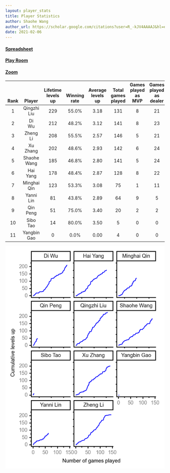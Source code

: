 ```yaml
---
layout: player_stats
title: Player Statistics
author: Shaohe Wang
author_url: https://scholar.google.com/citations?user=R_-kJV4AAAAJ&hl=en
date: 2021-02-06
---
```


#### [Spreadsheet](https://docs.google.com/spreadsheets/d/1So3PBr9gV3I0LzApZOgJlQew2QjM1wAiWhR50rAnHRg/edit#gid=2137801449)
#### [Play Room](https://playingcards.io/a3775q)
#### [Zoom](https://ucsf.zoom.us/j/91360570376?pwd=SmN6aFNPY3UzdEp3M0tmQ1ViUkdQUT09)

<div class="table-wrapper" markdown="block">

| <br><br><br>Rank | <br><br><br>Player | <br> Lifetime <br> levels <br> up | <br><br> Winning <br> rate | <br> Average <br> levels <br> up | <br> Total <br> games <br> played | Games <br> played <br> as <br> MVP | Games <br> played <br> as <br> dealer | N_games <br> short <br> staffed <br> as dealer | Winning <br> rate <br> as <br> dealer |
|:---:|:---:|:---:|:---:|:---:|:---:|:---:|:---:|:---:|:---:|
| 1 | Qingzhi <br> Liu | 229 | 55.0% | 3.18 | 131 | 8 | 21 | 3 | 57.1% |
| 2 | Di <br> Wu | 212 | 48.2% | 3.12 | 141 | 8 | 23 | 0 | 43.5% |
| 3 | Zheng <br> Li | 208 | 55.5% | 2.57 | 146 | 5 | 21 | 0 | 57.1% |
| 4 | Xu <br> Zhang | 202 | 48.6% | 2.93 | 142 | 6 | 24 | 0 | 45.8% |
| 5 | Shaohe <br> Wang | 185 | 46.8% | 2.80 | 141 | 5 | 24 | 2 | 37.5% |
| 6 | Hai <br> Yang | 178 | 48.4% | 2.87 | 128 | 8 | 22 | 1 | 45.5% |
| 7 | Minghai <br> Qin | 123 | 53.3% | 3.08 | 75 | 1 | 11 | 1 | 72.7% |
| 8 | Yanni <br> Lin | 81 | 43.8% | 2.89 | 64 | 9 | 5 | 2 | 40.0% |
| 9 | Qin <br> Peng | 51 | 75.0% | 3.40 | 20 | 2 | 2 | 0 | 100.0% |
| 10 | Sibo <br> Tao | 14 | 80.0% | 3.50 | 5 | 0 | 0 | 0 | 0.0% |
| 11 | Yangbin <br> Gao | 0 | 0.0% | 0.00 | 4 | 0 | 0 | 0 | 0.0% |

</div>

<img src="/assets/images/player_history_plot.png" alt="Plot of player level history" />
